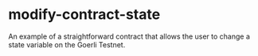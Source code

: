 # modify-contract-state
An example of a straightforward contract that allows the user to change a state variable on the Goerli Testnet.
